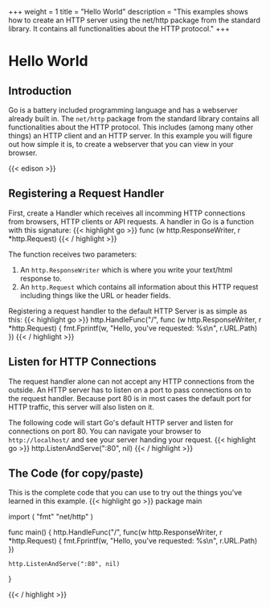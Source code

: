 +++
weight = 1
title = "Hello World"
description = "This examples shows how to create an HTTP server using the net/http package from the standard library. It contains all functionalities about the HTTP protocol."
+++

# Hello World

## Introduction
Go is a battery included programming language and has a webserver already built in.
The `net/http` package from the standard library contains all functionalities about the HTTP protocol.
This includes (among many other things) an HTTP client and an HTTP server.
In this example you will figure out how simple it is, to create a webserver that you can view in your browser.

{{< edison >}}

## Registering a Request Handler
First, create a Handler which receives all incomming HTTP connections from browsers, HTTP clients or API requests.
A handler in Go is a function with this signature:
{{< highlight go >}}
func (w http.ResponseWriter, r *http.Request)
{{< / highlight >}}

The function receives two parameters:

1. An `http.ResponseWriter` which is where you write your text/html response to.
2. An `http.Request` which contains all information about this HTTP request including things like the URL or header fields.

Registering a request handler to the default HTTP Server is as simple as this:
{{< highlight go >}}
http.HandleFunc("/", func (w http.ResponseWriter, r *http.Request) {
	fmt.Fprintf(w, "Hello, you've requested: %s\n", r.URL.Path)
})
{{< / highlight >}}

## Listen for HTTP Connections
The request handler alone can not accept any HTTP connections from the outside.
An HTTP server has to listen on a port to pass connections on to the request handler.
Because port 80 is in most cases the default port for HTTP traffic, this server will also listen on it.

The following code will start Go's default HTTP server and listen for connections on port 80.
You can navigate your browser to `http://localhost/` and see your server handing your request.
{{< highlight go >}}
http.ListenAndServe(":80", nil)
{{< / highlight >}}

## The Code (for copy/paste)
This is the complete code that you can use to try out the things you've learned in this example.
{{< highlight go >}}
package main

import (
	"fmt"
	"net/http"
)

func main() {
	http.HandleFunc("/", func(w http.ResponseWriter, r *http.Request) {
		fmt.Fprintf(w, "Hello, you've requested: %s\n", r.URL.Path)
	})

	http.ListenAndServe(":80", nil)
}

{{< / highlight >}}
